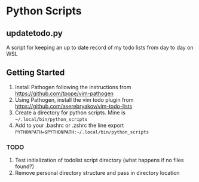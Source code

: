 # Python Scripts

## updatetodo.py
A script for keeping an up to date record of my todo lists from day to day on WSL
## Getting Started
1. Install Pathogen following the instructions from https://github.com/tpope/vim-pathogen
2. Using Pathogen, install the vim todo plugin from https://github.com/aserebryakov/vim-todo-lists
3. Create a directory for python scripts. Mine is ```~/.local/bin/python_scripts```
4. Add to your .bashrc or  .zshrc the line export ```PYTHONPATH=$PYTHONPATH:~/.local/bin/python_scripts```
### TODO
1. Test initialization of todolist script directory (what happens if no files found?)
2. Remove personal directory structure and pass in directory location
